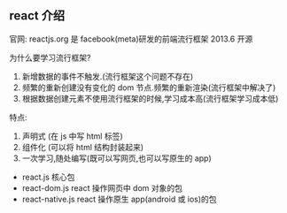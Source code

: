 ## react 介绍

官网: reactjs.org
是 facebook(meta)研发的前端流行框架 2013.6 开源

为什么要学习流行框架?

1. 新增数据的事件不触发.(流行框架这个问题不存在)
2. 频繁的重新创建没有变化的 dom 节点.频繁的重新渲染(流行框架中解决了)
3. 根据数据创建元素不使用流行框架的时候,学习成本高(流行框架学习成本低)

特点:

1. 声明式 (在 js 中写 html 标签)
2. 组件化 (可以将 html 结构封装起来)
3. 一次学习,随处编写(既可以写网页,也可以写原生的 app)

- react.js 核心包
- react-dom.js react 操作网页中 dom 对象的包
- react-native.js react 操作原生 app(android 或 ios)的包
